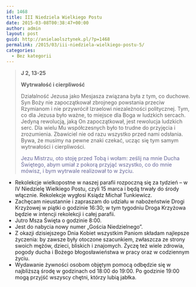 ```yaml
---
id: 1468
title: III Niedziela Wielkiego Postu
date: 2015-03-08T00:38:47+00:00
author: admin
layout: post
guid: http://anielaolsztynek.pl/?p=1468
permalink: /2015/03/iii-niedziela-wielkiego-postu-5/
categories:
  - Bez kategorii
---
```

> **J 2, 13-25**
> 
> **Wytrwałość i cierpliwość**
> 
> Działalność Jezusa jako Mesjasza związana była z tym, co duchowe. Syn Boży nie zapoczątkował zbrojnego powstania przeciw Rzymianom i nie przywrócił Izraelowi niezależności politycznej. Tym, co dla Jezusa było ważne, to miejsce dla Boga w ludzkich sercach. Jedyną rewolucją, jaką On zapoczątkował, jest rewolucja ludzkich serc. Dla wielu Mu współczesnych było to trudne do przyjęcia i zrozumienia. Zbawiciel nie od razu wszystko przed nami odsłania. Bywa, że musimy na pewne znaki czekać, ucząc się tym samym wytrwałości i cierpliwości.
> 
> <span style="color: #666699;">Jezu Mistrzu, oto stoję przed Tobą i wołam: ześlij na mnie Ducha Świętego, abym umiał z pokorą przyjąć wszystko, co do mnie mówisz, i bym wytrwale realizował to w życiu.</span>

  * Rekolekcje wielkopostne w naszej parafii rozpoczną się za tydzień &#8211; w IV Niedzielę Wielkiego Postu, czyli 15 marca i będą trwały do środy włącznie. Rekolekcje wygłosi Ksiądz Michał Tunkiewicz.
  * Zachęcam nieustannie i zapraszam do udziału w nabożeństwie Drogi Krzyżowej w piątki o godzinie 16:30; w tym tygodniu Droga Krzyżowa będzie w intencji rekolekcji i całej parafii.
  * Jutro Msza Święta o godzinie 8:00.
  * Jest do nabycia nowy numer &#8222;Gościa Niedzielnego&#8221;.
  * Z okazji dzisiejszego Dnia Kobiet wszystkim Paniom składam najlepsze życzenia: by zawsze były otoczone szacunkiem, zwłaszcza ze strony swoich mężów, dzieci, bliskich i znajomych. Życzę też wiele zdrowia, pogody ducha i Bożego błogosławieństwa w pracy oraz w codziennym życiu.
  * Wydawanie żywności osobom objętym pomocą odbędzie się w najbliższą środę w godzinach od 18:00 do 19:00. Po godzinie 19:00 mogą przyjść wszyscy chętni, którzy lubią jabłka.